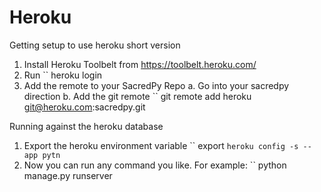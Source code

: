 # Heroku

Getting setup to use heroku short version
1. Install Heroku Toolbelt from https://toolbelt.heroku.com/
2. Run `` heroku login
3. Add the remote to your SacredPy Repo
    a. Go into your sacredpy direction
    b. Add the git remote
        `` git remote add heroku git@heroku.com:sacredpy.git

Running against the heroku database
1. Export the heroku environment variable
    `` export `heroku config -s --app pytn`
2. Now you can run any command you like. For example:
    `` python manage.py runserver
